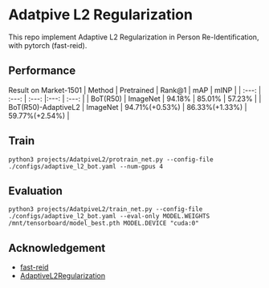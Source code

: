 # Adatpive L2 Regularization

This repo implement Adaptive L2 Regularization in Person Re-Identification, with pytorch (fast-reid).


## Performance 

Result on Market-1501
| Method | Pretrained | Rank@1 | mAP | mINP |
| :---: | :---: | :---: |:---: | :---: |
| BoT(R50) | ImageNet | 94.18% | 85.01% | 57.23% |
| BoT(R50)-AdaptiveL2 | ImageNet | 94.71%(+0.53%) | 86.33%(+1.33%) | 59.77%(+2.54%) |

## Train
```
python3 projects/AdatpiveL2/protrain_net.py --config-file ./configs/adaptive_l2_bot.yaml --num-gpus 4
```

## Evaluation 
```
python3 projects/AdatpiveL2/train_net.py --config-file ./configs/adaptive_l2_bot.yaml --eval-only MODEL.WEIGHTS /mnt/tensorboard/model_best.pth MODEL.DEVICE "cuda:0"
```

## Acknowledgement

- [fast-reid](https://github.com/JDAI-CV/fast-reid)
- [AdaptiveL2Regularization](https://github.com/nixingyang/AdaptiveL2Regularization)

